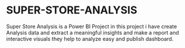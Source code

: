 # SUPER-STORE-ANALYSIS
Super Store Analysis is a Power BI Project in this project i have create Analysis data and extract a meaningful insights and make a report and interactive visuals they help to analyze easy and publish dashboard.
